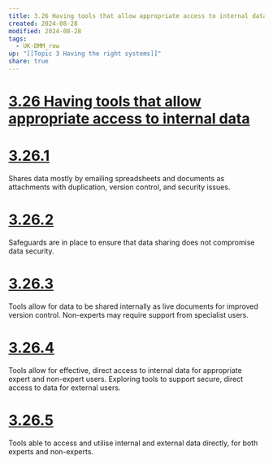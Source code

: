 ```yaml
---
title: 3.26 Having tools that allow appropriate access to internal data
created: 2024-08-28
modified: 2024-08-28
tags:
  - UK-DMM_row
up: "[[Topic 3 Having the right systems]]"
share: true
---
```

# [3.26 Having tools that allow appropriate access to internal data](3.26%20Having%20tools%20that%20allow%20appropriate%20access%20to%20internal%20data.md)
# [3.26.1](3.26.1.md)

Shares data mostly by emailing spreadsheets and documents as attachments with duplication, version control, and security issues.

# [3.26.2](3.26.2.md)

Safeguards are in place to ensure that data sharing does not compromise data security.

# [3.26.3](3.26.3.md)

Tools allow for data to be shared internally as live documents for improved version control. Non-experts may require support from specialist users.

# [3.26.4](3.26.4.md)

Tools allow for effective, direct access to internal data for appropriate expert and non-expert users. Exploring tools to support secure, direct access to data for external users.

# [3.26.5](3.26.5.md)

Tools able to access and utilise internal and external data directly, for both experts and non-experts.
